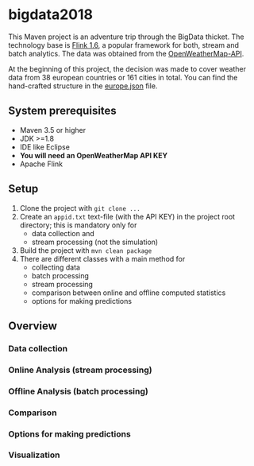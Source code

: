 # bigdata2018
This Maven project is an adventure trip through the BigData thicket. The technology base is [Flink 1.6](https://ci.apache.org/projects/flink/flink-docs-release-1.6/), a popular framework for both, stream and batch analytics. The data was obtained from the [OpenWeatherMap-API](https://openweathermap.org/api).

At the beginning of this project, the decision was made to cover weather data from 38 european countries or 161 cities in total.
You can find the hand-crafted structure in the [europe.json](europe.json) file.

## System prerequisites
- Maven 3.5 or higher
- JDK >=1.8
- IDE like Eclipse
- **You will need an OpenWeatherMap API KEY**
- Apache Flink
## Setup
1. Clone the project with `git clone ...`
2. Create an `appid.txt` text-file (with the API KEY) in the project root directory; this is mandatory only for
   - data collection and
   - stream processing (not the simulation)
3. Build the project with `mvn clean package`
4. There are different classes with a main method for
   * collecting data
   * batch processing
   * stream processing
   * comparison between online and offline computed statistics
   * options for making predictions
## Overview
### Data collection
### Online Analysis (stream processing)
### Offline Analysis (batch processing)
### Comparison
### Options for making predictions
### Visualization
